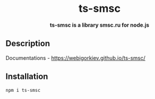 <h1 align="center"> ts-smsc </h1>
<p align="center">
  <b>ts-smsc is a library smsc.ru for node.js </b>
</p>

## Description
Documentations - https://webigorkiev.github.io/ts-smsc/

## Installation

```bash
npm i ts-smsc
```